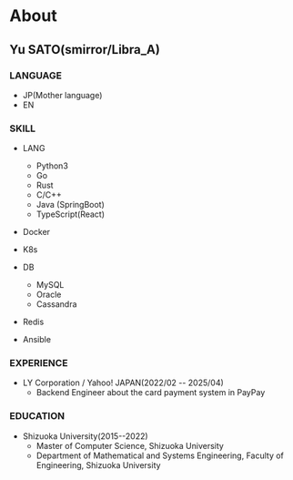 # About
## Yu SATO(smirror/Libra_A)
### LANGUAGE
- JP(Mother language)
- EN

### SKILL
- LANG
  - Python3
  - Go
  - Rust
  - C/C++
  - Java (SpringBoot)
  - TypeScript(React)

- Docker
- K8s

- DB
  - MySQL
  - Oracle
  - Cassandra

- Redis

- Ansible

### EXPERIENCE
- LY Corporation / Yahoo! JAPAN(2022/02 -- 2025/04)
  - Backend Engineer about the card payment system in PayPay

### EDUCATION
- Shizuoka University(2015--2022)
  - Master of Computer Science, Shizuoka University 
  - Department of Mathematical and Systems Engineering, Faculty of Engineering, Shizuoka University 
